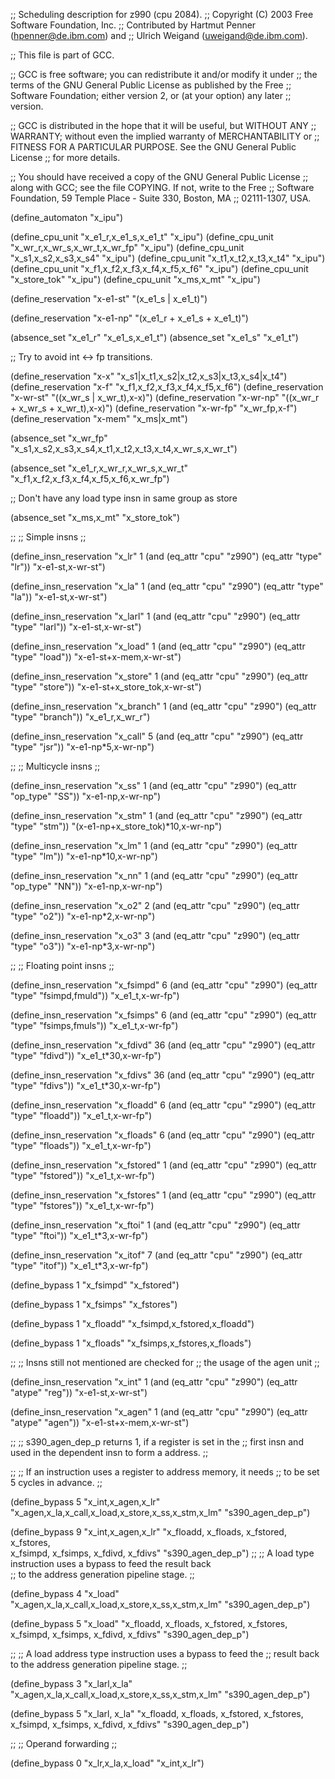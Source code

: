 ;; Scheduling description for z990 (cpu 2084).
;;   Copyright (C) 2003 Free Software Foundation, Inc.
;;   Contributed by Hartmut Penner (hpenner@de.ibm.com) and
;;                  Ulrich Weigand (uweigand@de.ibm.com).

;; This file is part of GCC.

;; GCC is free software; you can redistribute it and/or modify it under
;; the terms of the GNU General Public License as published by the Free
;; Software Foundation; either version 2, or (at your option) any later
;; version.

;; GCC is distributed in the hope that it will be useful, but WITHOUT ANY
;; WARRANTY; without even the implied warranty of MERCHANTABILITY or
;; FITNESS FOR A PARTICULAR PURPOSE.  See the GNU General Public License
;; for more details.

;; You should have received a copy of the GNU General Public License
;; along with GCC; see the file COPYING.  If not, write to the Free
;; Software Foundation, 59 Temple Place - Suite 330, Boston, MA
;; 02111-1307, USA.

(define_automaton "x_ipu")

(define_cpu_unit "x_e1_r,x_e1_s,x_e1_t"  "x_ipu")
(define_cpu_unit "x_wr_r,x_wr_s,x_wr_t,x_wr_fp" "x_ipu")
(define_cpu_unit "x_s1,x_s2,x_s3,x_s4"   "x_ipu")
(define_cpu_unit "x_t1,x_t2,x_t3,x_t4"   "x_ipu")
(define_cpu_unit "x_f1,x_f2,x_f3,x_f4,x_f5,x_f6"   "x_ipu")
(define_cpu_unit "x_store_tok"   "x_ipu")
(define_cpu_unit "x_ms,x_mt"   "x_ipu")

(define_reservation "x-e1-st" "(x_e1_s | x_e1_t)")

(define_reservation "x-e1-np" "(x_e1_r + x_e1_s + x_e1_t)")

(absence_set "x_e1_r" "x_e1_s,x_e1_t")
(absence_set "x_e1_s" "x_e1_t")

;; Try to avoid int <-> fp transitions.

(define_reservation "x-x" "x_s1|x_t1,x_s2|x_t2,x_s3|x_t3,x_s4|x_t4")
(define_reservation "x-f" "x_f1,x_f2,x_f3,x_f4,x_f5,x_f6")
(define_reservation "x-wr-st" "((x_wr_s | x_wr_t),x-x)")
(define_reservation "x-wr-np" "((x_wr_r + x_wr_s + x_wr_t),x-x)")
(define_reservation "x-wr-fp" "x_wr_fp,x-f")
(define_reservation "x-mem"   "x_ms|x_mt")

(absence_set "x_wr_fp"
             "x_s1,x_s2,x_s3,x_s4,x_t1,x_t2,x_t3,x_t4,x_wr_s,x_wr_t")

(absence_set "x_e1_r,x_wr_r,x_wr_s,x_wr_t"
             "x_f1,x_f2,x_f3,x_f4,x_f5,x_f6,x_wr_fp")

;; Don't have any load type insn in same group as store

(absence_set "x_ms,x_mt" "x_store_tok")


;;
;; Simple insns
;;

(define_insn_reservation "x_lr" 1
  (and (eq_attr "cpu" "z990")
       (eq_attr "type" "lr"))
  "x-e1-st,x-wr-st") 

(define_insn_reservation "x_la" 1 
  (and (eq_attr "cpu" "z990")
       (eq_attr "type" "la"))
  "x-e1-st,x-wr-st") 

(define_insn_reservation "x_larl" 1 
  (and (eq_attr "cpu" "z990")
       (eq_attr "type" "larl"))
  "x-e1-st,x-wr-st") 

(define_insn_reservation "x_load" 1 
  (and (eq_attr "cpu" "z990")
       (eq_attr "type" "load"))
  "x-e1-st+x-mem,x-wr-st") 

(define_insn_reservation "x_store" 1 
  (and (eq_attr "cpu" "z990")
       (eq_attr "type" "store"))
  "x-e1-st+x_store_tok,x-wr-st") 

(define_insn_reservation "x_branch" 1 
  (and (eq_attr "cpu" "z990")
       (eq_attr "type" "branch"))
  "x_e1_r,x_wr_r") 

(define_insn_reservation "x_call" 5 
  (and (eq_attr "cpu" "z990")
       (eq_attr "type" "jsr"))
  "x-e1-np*5,x-wr-np") 

;;
;; Multicycle insns
;;

(define_insn_reservation "x_ss" 1 
  (and (eq_attr "cpu" "z990")
       (eq_attr "op_type" "SS"))
  "x-e1-np,x-wr-np") 

(define_insn_reservation "x_stm" 1 
  (and (eq_attr "cpu" "z990")
       (eq_attr "type" "stm"))
  "(x-e1-np+x_store_tok)*10,x-wr-np") 

(define_insn_reservation "x_lm" 1 
  (and (eq_attr "cpu" "z990")
       (eq_attr "type" "lm"))
  "x-e1-np*10,x-wr-np") 

(define_insn_reservation "x_nn" 1 
  (and (eq_attr "cpu" "z990")
       (eq_attr "op_type" "NN"))
  "x-e1-np,x-wr-np") 

(define_insn_reservation "x_o2" 2 
  (and (eq_attr "cpu" "z990")
       (eq_attr "type" "o2"))
  "x-e1-np*2,x-wr-np") 

(define_insn_reservation "x_o3" 3 
  (and (eq_attr "cpu" "z990")
       (eq_attr "type" "o3"))
  "x-e1-np*3,x-wr-np") 

;;
;; Floating point insns
;;

(define_insn_reservation "x_fsimpd" 6 
  (and (eq_attr "cpu" "z990")
       (eq_attr "type" "fsimpd,fmuld"))
  "x_e1_t,x-wr-fp") 

(define_insn_reservation "x_fsimps" 6 
  (and (eq_attr "cpu" "z990")
       (eq_attr "type" "fsimps,fmuls"))
  "x_e1_t,x-wr-fp") 

(define_insn_reservation "x_fdivd" 36
  (and (eq_attr "cpu" "z990")
       (eq_attr "type" "fdivd"))
  "x_e1_t*30,x-wr-fp") 

(define_insn_reservation "x_fdivs" 36 
  (and (eq_attr "cpu" "z990")
       (eq_attr "type" "fdivs"))
  "x_e1_t*30,x-wr-fp") 

(define_insn_reservation "x_floadd" 6 
  (and (eq_attr "cpu" "z990")
       (eq_attr "type" "floadd"))
  "x_e1_t,x-wr-fp") 

(define_insn_reservation "x_floads" 6 
  (and (eq_attr "cpu" "z990")
       (eq_attr "type" "floads"))
  "x_e1_t,x-wr-fp") 

(define_insn_reservation "x_fstored" 1 
  (and (eq_attr "cpu" "z990")
       (eq_attr "type" "fstored"))
  "x_e1_t,x-wr-fp") 

(define_insn_reservation "x_fstores" 1 
  (and (eq_attr "cpu" "z990")
       (eq_attr "type" "fstores"))
  "x_e1_t,x-wr-fp") 

(define_insn_reservation "x_ftoi" 1 
  (and (eq_attr "cpu" "z990")
       (eq_attr "type" "ftoi"))
  "x_e1_t*3,x-wr-fp") 

(define_insn_reservation "x_itof" 7 
  (and (eq_attr "cpu" "z990")
       (eq_attr "type" "itof"))
  "x_e1_t*3,x-wr-fp") 

(define_bypass 1 "x_fsimpd" "x_fstored")

(define_bypass 1 "x_fsimps" "x_fstores")

(define_bypass 1 "x_floadd" "x_fsimpd,x_fstored,x_floadd")
	         
(define_bypass 1 "x_floads" "x_fsimps,x_fstores,x_floads")

;;
;; Insns still not mentioned are checked for
;; the usage of the agen unit 
;;

(define_insn_reservation "x_int" 1
  (and (eq_attr "cpu" "z990")
       (eq_attr "atype" "reg"))
  "x-e1-st,x-wr-st") 

(define_insn_reservation "x_agen" 1
  (and (eq_attr "cpu" "z990")
       (eq_attr "atype" "agen"))
  "x-e1-st+x-mem,x-wr-st") 

;;
;; s390_agen_dep_p returns 1, if a register is set in the 
;; first insn and used in the dependent insn to form a address.
;;

;;
;; If an instruction uses a register to address memory, it needs
;; to be set 5 cycles in advance.
;; 

(define_bypass 5 "x_int,x_agen,x_lr" 
                 "x_agen,x_la,x_call,x_load,x_store,x_ss,x_stm,x_lm"
	         "s390_agen_dep_p")

(define_bypass 9 "x_int,x_agen,x_lr" 
                 "x_floadd, x_floads, x_fstored, x_fstores,\
		  x_fsimpd, x_fsimps, x_fdivd, x_fdivs"
	         "s390_agen_dep_p")
;;
;; A load type instruction uses a bypass to feed the result back	
;; to the address generation pipeline stage. 
;;

(define_bypass 4 "x_load"    
                 "x_agen,x_la,x_call,x_load,x_store,x_ss,x_stm,x_lm"
	         "s390_agen_dep_p")

(define_bypass 5 "x_load"
                 "x_floadd, x_floads, x_fstored, x_fstores,\
		  x_fsimpd, x_fsimps, x_fdivd, x_fdivs"
	         "s390_agen_dep_p")

;;
;; A load address type instruction uses a bypass to feed the 
;; result back to the address generation pipeline stage. 
;;

(define_bypass 3 "x_larl,x_la" 
                 "x_agen,x_la,x_call,x_load,x_store,x_ss,x_stm,x_lm"
	         "s390_agen_dep_p")

(define_bypass 5 "x_larl, x_la"
                 "x_floadd, x_floads, x_fstored, x_fstores,\
		  x_fsimpd, x_fsimps, x_fdivd, x_fdivs"
	         "s390_agen_dep_p")

;;
;; Operand forwarding
;;

(define_bypass 0 "x_lr,x_la,x_load" "x_int,x_lr")


